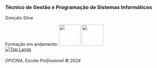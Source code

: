 <h3>Técnico de Gestão e Programação de Sistemas Informáticos</h3>
<p>Gonçalo Silva</p>
Formação em andamento:

<img src="https://hermes.dio.me/tracks/aa71615b-e701-4cec-bb64-71ba6974c5fe.png" width="70">
<img src="https://sites.google.com/oficina.pt/imagem-c/p%C3%A1gina-inicial" width="70">

<div style="width: 200px;">
<a href="https://github.com/a14663-oficina/github-readme-stats">
  <img src="https://github-readme-stats.vercel.app/api/top-langs/?username=a14663-oficina&langs_count=8" alt="Top Langs" />
</a>
</div>

<h6>OFICINA, Escola Profissional &copy; 2024</h6>

